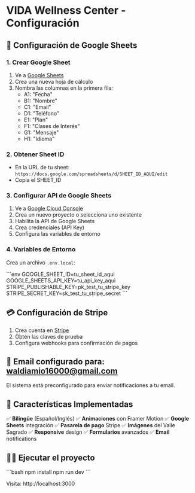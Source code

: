 # VIDA Wellness Center - Configuración

## 🚀 Configuración de Google Sheets

### 1. Crear Google Sheet
1. Ve a [Google Sheets](https://sheets.google.com)
2. Crea una nueva hoja de cálculo
3. Nombra las columnas en la primera fila:
   - A1: "Fecha"
   - B1: "Nombre"
   - C1: "Email" 
   - D1: "Teléfono"
   - E1: "Plan"
   - F1: "Clases de Interés"
   - G1: "Mensaje"
   - H1: "Idioma"

### 2. Obtener Sheet ID
- En la URL de tu sheet: `https://docs.google.com/spreadsheets/d/SHEET_ID_AQUI/edit`
- Copia el SHEET_ID

### 3. Configurar API de Google Sheets
1. Ve a [Google Cloud Console](https://console.cloud.google.com)
2. Crea un nuevo proyecto o selecciona uno existente
3. Habilita la API de Google Sheets
4. Crea credenciales (API Key)
5. Configura las variables de entorno

### 4. Variables de Entorno
Crea un archivo `.env.local`:

\`\`\`env
GOOGLE_SHEET_ID=tu_sheet_id_aqui
GOOGLE_SHEETS_API_KEY=tu_api_key_aqui
STRIPE_PUBLISHABLE_KEY=pk_test_tu_stripe_key
STRIPE_SECRET_KEY=sk_test_tu_stripe_secret
\`\`\`

## 💳 Configuración de Stripe

1. Crea cuenta en [Stripe](https://stripe.com)
2. Obtén las claves de prueba
3. Configura webhooks para confirmación de pagos

## 📧 Email configurado para: waldiamio16000@gmail.com

El sistema está preconfigurado para enviar notificaciones a tu email.

## 🎨 Características Implementadas

✅ **Bilingüe** (Español/Inglés)
✅ **Animaciones** con Framer Motion
✅ **Google Sheets** integración
✅ **Pasarela de pago** Stripe
✅ **Imágenes** del Valle Sagrado
✅ **Responsive** design
✅ **Formularios** avanzados
✅ **Email** notifications

## 🏃‍♂️ Ejecutar el proyecto

\`\`\`bash
npm install
npm run dev
\`\`\`

Visita: http://localhost:3000

